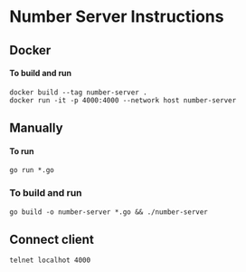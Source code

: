 # Number Server Instructions

## Docker
#### To build and run
```
docker build --tag number-server .
docker run -it -p 4000:4000 --network host number-server
```

## Manually
#### To run
``
go run *.go
``

### To build and run
``
go build -o number-server *.go && ./number-server
``


## Connect client
``
telnet localhot 4000 
``
